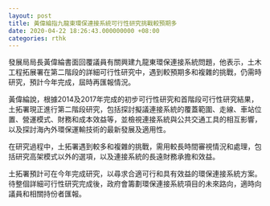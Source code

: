 ```yaml
---
layout: post
title: 黃偉綸指九龍東環保連接系統可行性研究挑戰較預期多
date: 2020-04-22 18:26:43.000000000 +08:00
categories: rthk
---
```


發展局局長黃偉綸書面回覆議員有關興建九龍東環保連接系統問題，他表示，土木工程拓展署在第二階段的詳細可行性研究中，遇到較預期多和複雜的挑戰，仍需時研究，預計今年完成，屆時再匯報情況。

黃偉綸說，根據2014及2017年完成的初步可行性研究和首階段可行性研究結果，土拓署現正進行第二階段研究，包括探討擬議連接系統的覆蓋範圍、走線、車站位置、營運模式、財務和成本效益等，並檢視連接系統與公共交通工具的相互影響，以及探討海內外環保運輸技術的最新發展及適用性。

在研究過程中，土拓署遇到較多和複雜的挑戰，需用較長時間審視情況和處理，包括研究高架模式以外的選項，以及連接系統的長遠財務承擔和效益。
 
土拓署預計可在今年完成研究，以尋求合適可行和具有效益的環保連接系統方案。待整個詳細可行性研究完成後，政府會籌劃環保連接系統項目的未來路向，適時向議員和相關持份者匯報。
